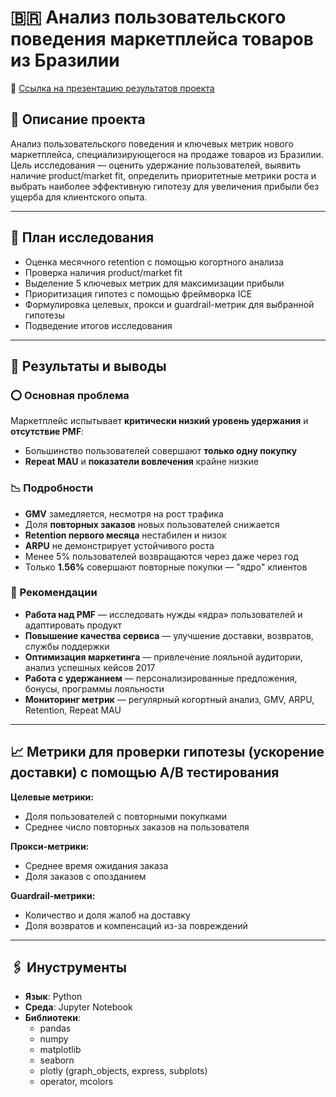 # 🇧🇷 Анализ пользовательского поведения маркетплейса товаров из Бразилии

🔗 [Ссылка на презентацию результатов проекта](https://drive.google.com/file/d/1TsHYavdiP6tOu7QXXP8HOCvr-NOT9z7U/view?usp=sharing)

## 📄 Описание проекта

Анализ пользовательского поведения и ключевых метрик нового маркетплейса, специализирующегося на продаже товаров из Бразилии.  
Цель исследования — оценить удержание пользователей, выявить наличие product/market fit, определить приоритетные метрики роста и выбрать наиболее эффективную гипотезу для увеличения прибыли без ущерба для клиентского опыта.

---

## 📌 План исследования

- Оценка месячного retention с помощью когортного анализа
- Проверка наличия product/market fit
- Выделение 5 ключевых метрик для максимизации прибыли
- Приоритизация гипотез с помощью фреймворка ICE
- Формулировка целевых, прокси и guardrail-метрик для выбранной гипотезы
- Подведение итогов исследования

---

## 📝 Результаты и выводы

### ⭕ Основная проблема

Маркетплейс испытывает **критически низкий уровень удержания** и **отсутствие PMF**:
- Большинство пользователей совершают **только одну покупку**
- **Repeat MAU** и **показатели вовлечения** крайне низкие

### 📉 Подробности

- **GMV** замедляется, несмотря на рост трафика
- Доля **повторных заказов** новых пользователей снижается
- **Retention первого месяца** нестабилен и низок
- **ARPU** не демонстрирует устойчивого роста
- Менее 5% пользователей возвращаются через даже через год  
- Только **1.56%** совершают повторные покупки — "ядро" клиентов

### 🧾 Рекомендации

- **Работа над PMF** — исследовать нужды «ядра» пользователей и адаптировать продукт
- **Повышение качества сервиса** — улучшение доставки, возвратов, службы поддержки
- **Оптимизация маркетинга** — привлечение лояльной аудитории, анализ успешных кейсов 2017
- **Работа с удержанием** — персонализированные предложения, бонусы, программы лояльности
- **Мониторинг метрик** — регулярный когортный анализ, GMV, ARPU, Retention, Repeat MAU

---

## 📈 Метрики для проверки гипотезы (ускорение доставки) с помощью А/В тестирования

**Целевые метрики:**
- Доля пользователей с повторными покупками
- Среднее число повторных заказов на пользователя

**Прокси-метрики:**
- Среднее время ожидания заказа
- Доля заказов с опозданием

**Guardrail-метрики:**
- Количество и доля жалоб на доставку
- Доля возвратов и компенсаций из-за повреждений

---

## 🖇️ Инуструменты

- **Язык**: Python
- **Среда**: Jupyter Notebook  
- **Библиотеки**:
  - pandas
  - numpy
  - matplotlib
  - seaborn
  - plotly (graph_objects, express, subplots)
  - operator, mcolors
